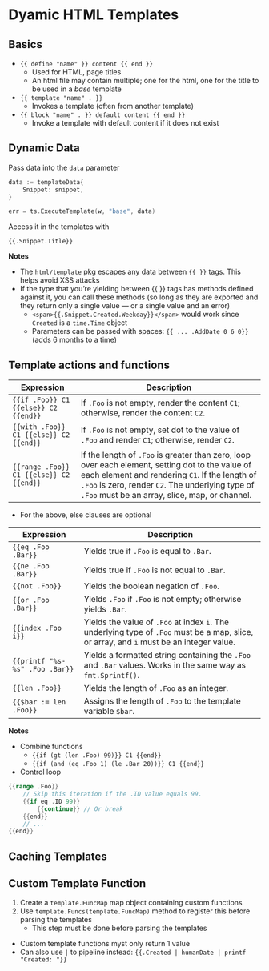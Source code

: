# Dyamic HTML Templates

## Basics

- `{{ define "name" }} content {{ end }}`
  - Used for HTML, page titles
  - An html file may contain multiple; one for the html, one for the title to be used in a _base_ template
- `{{ template "name" . }}`
  - Invokes a template (often from another template)
- `{{ block "name" . }} default content {{ end }}`
  - Invoke a template with default content if it does not exist

## Dynamic Data

Pass data into the `data` parameter

```go
data := templateData{
    Snippet: snippet,
}

err = ts.ExecuteTemplate(w, "base", data)
```

Access it in the templates with

```
{{.Snippet.Title}}
```

**Notes**

- The `html/template` pkg escapes any data between `{{ }}` tags. This helps avoid XSS attacks
- If the type that you’re yielding between {{ }} tags has methods defined against it, you can call these methods (so long as they are exported and they return only a single value — or a single value and an error)
  - `<span>{{.Snippet.Created.Weekday}}</span>` would work since `Created` is a `time.Time` object
  - Parameters can be passed with spaces: `{{ ... .AddDate 0 6 0}}` (adds 6 months to a time)

## Template actions and functions

| Expression                              | Description                                                                                                                                                                                                                                              |
| --------------------------------------- | -------------------------------------------------------------------------------------------------------------------------------------------------------------------------------------------------------------------------------------------------------- |
| `{{if .Foo}} C1 {{else}} C2 {{end}}`    | If `.Foo` is not empty, render the content `C1`; otherwise, render the content `C2`.                                                                                                                                                                     |
| `{{with .Foo}} C1 {{else}} C2 {{end}}`  | If `.Foo` is not empty, set dot to the value of `.Foo` and render `C1`; otherwise, render `C2`.                                                                                                                                                          |
| `{{range .Foo}} C1 {{else}} C2 {{end}}` | If the length of `.Foo` is greater than zero, loop over each element, setting dot to the value of each element and rendering `C1`. If the length of `.Foo` is zero, render `C2`. The underlying type of `.Foo` must be an array, slice, map, or channel. |

- For the above, else clauses are optional

| Expression                     | Description                                                                                                                              |
| ------------------------------ | ---------------------------------------------------------------------------------------------------------------------------------------- |
| `{{eq .Foo .Bar}}`             | Yields true if `.Foo` is equal to `.Bar`.                                                                                                |
| `{{ne .Foo .Bar}}`             | Yields true if `.Foo` is not equal to `.Bar`.                                                                                            |
| `{{not .Foo}}`                 | Yields the boolean negation of `.Foo`.                                                                                                   |
| `{{or .Foo .Bar}}`             | Yields `.Foo` if `.Foo` is not empty; otherwise yields `.Bar`.                                                                           |
| `{{index .Foo i}}`             | Yields the value of `.Foo` at index `i`. The underlying type of `.Foo` must be a map, slice, or array, and `i` must be an integer value. |
| `{{printf "%s-%s" .Foo .Bar}}` | Yields a formatted string containing the `.Foo` and `.Bar` values. Works in the same way as `fmt.Sprintf()`.                             |
| `{{len .Foo}}`                 | Yields the length of `.Foo` as an integer.                                                                                               |
| `{{$bar := len .Foo}}`         | Assigns the length of `.Foo` to the template variable `$bar`.                                                                            |

**Notes**

- Combine functions
  - `{{if (gt (len .Foo) 99)}} C1 {{end}}`
  - `{{if (and (eq .Foo 1) (le .Bar 20))}} C1 {{end}}`
- Control loop

```go
{{range .Foo}}
    // Skip this iteration if the .ID value equals 99.
    {{if eq .ID 99}}
        {{continue}} // Or break
    {{end}}
    // ...
{{end}}
```

## Caching Templates

## Custom Template Function

1. Create a `template.FuncMap` map object containing custom functions
2. Use `template.Funcs(template.FuncMap)` method to register this before parsing the templates
   - This step must be done before parsing the templates

- Custom template functions myst only return 1 value
- Can also use `|` to pipeline instead: `{{.Created | humanDate | printf "Created: "}}`
